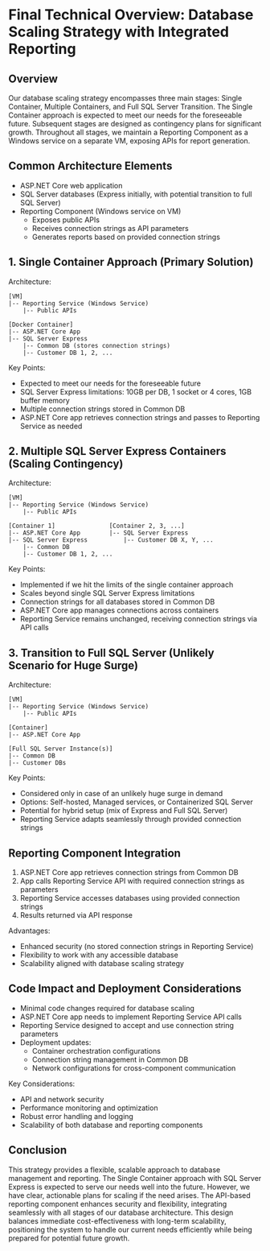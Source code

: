 # Final Technical Overview: Database Scaling Strategy with Integrated Reporting

## Overview

Our database scaling strategy encompasses three main stages: Single Container, Multiple Containers, and Full SQL Server Transition. The Single Container approach is expected to meet our needs for the foreseeable future. Subsequent stages are designed as contingency plans for significant growth. Throughout all stages, we maintain a Reporting Component as a Windows service on a separate VM, exposing APIs for report generation.

## Common Architecture Elements

- ASP.NET Core web application
- SQL Server databases (Express initially, with potential transition to full SQL Server)
- Reporting Component (Windows service on VM)
  - Exposes public APIs
  - Receives connection strings as API parameters
  - Generates reports based on provided connection strings

## 1. Single Container Approach (Primary Solution)

Architecture:
```
[VM]
|-- Reporting Service (Windows Service)
    |-- Public APIs

[Docker Container]
|-- ASP.NET Core App
|-- SQL Server Express
    |-- Common DB (stores connection strings)
    |-- Customer DB 1, 2, ...
```

Key Points:
- Expected to meet our needs for the foreseeable future
- SQL Server Express limitations: 10GB per DB, 1 socket or 4 cores, 1GB buffer memory
- Multiple connection strings stored in Common DB
- ASP.NET Core app retrieves connection strings and passes to Reporting Service as needed

## 2. Multiple SQL Server Express Containers (Scaling Contingency)

Architecture:
```
[VM]
|-- Reporting Service (Windows Service)
    |-- Public APIs

[Container 1]               [Container 2, 3, ...]
|-- ASP.NET Core App        |-- SQL Server Express
|-- SQL Server Express          |-- Customer DB X, Y, ...
    |-- Common DB
    |-- Customer DB 1, 2, ...
```

Key Points:
- Implemented if we hit the limits of the single container approach
- Scales beyond single SQL Server Express limitations
- Connection strings for all databases stored in Common DB
- ASP.NET Core app manages connections across containers
- Reporting Service remains unchanged, receiving connection strings via API calls

## 3. Transition to Full SQL Server (Unlikely Scenario for Huge Surge)

Architecture:
```
[VM]
|-- Reporting Service (Windows Service)
    |-- Public APIs

[Container]
|-- ASP.NET Core App

[Full SQL Server Instance(s)]
|-- Common DB
|-- Customer DBs
```

Key Points:
- Considered only in case of an unlikely huge surge in demand
- Options: Self-hosted, Managed services, or Containerized SQL Server
- Potential for hybrid setup (mix of Express and Full SQL Server)
- Reporting Service adapts seamlessly through provided connection strings

## Reporting Component Integration

1. ASP.NET Core app retrieves connection strings from Common DB
2. App calls Reporting Service API with required connection strings as parameters
3. Reporting Service accesses databases using provided connection strings
4. Results returned via API response

Advantages:
- Enhanced security (no stored connection strings in Reporting Service)
- Flexibility to work with any accessible database
- Scalability aligned with database scaling strategy

## Code Impact and Deployment Considerations

- Minimal code changes required for database scaling
- ASP.NET Core app needs to implement Reporting Service API calls
- Reporting Service designed to accept and use connection string parameters
- Deployment updates:
  - Container orchestration configurations
  - Connection string management in Common DB
  - Network configurations for cross-component communication

Key Considerations:
- API and network security
- Performance monitoring and optimization
- Robust error handling and logging
- Scalability of both database and reporting components

## Conclusion

This strategy provides a flexible, scalable approach to database management and reporting. The Single Container approach with SQL Server Express is expected to serve our needs well into the future. However, we have clear, actionable plans for scaling if the need arises. The API-based reporting component enhances security and flexibility, integrating seamlessly with all stages of our database architecture. This design balances immediate cost-effectiveness with long-term scalability, positioning the system to handle our current needs efficiently while being prepared for potential future growth.

